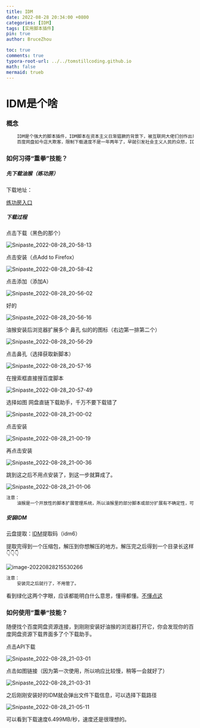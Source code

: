 ```yaml
---
title: IDM
date: 2022-08-28 20:34:00 +0800
categories: [IDM]
tags: [实用脚本插件]
pin: true
author: BruceZhou

toc: true
comments: true
typora-root-url: ../../tomstillcoding.github.io
math: false
mermaid: trueb
---
```


# IDM是个啥

### 概念

~~~java
	IDM是个强大的脚本插件，IDM脚本在资本主义日渐猖獗的背景下，被互联网大佬们创作出来，主要作用于百度网盘的下载限速的问题。
    百度网盘如今店大欺客，限制下载速度不是一年两年了，早就引发社会主义人民的众怒，IDM的问世，就是善良的社会主义人民的"重拳出击"，狠狠的打了丑恶资本主义的一个大逼兜。
~~~

### 如何习得“重拳”技能？

##### 先下载油猴（练功房）

下载地址：

[练功房入口](https://www.tampermonkey.net/)



##### 下载过程

点击下载（黑色的那个）

![Snipaste_2022-08-28_20-58-13](/assets/blog_res/2022-08-28-IDM.assets/Snipaste_2022-08-28_20-58-13.jpg)

点击安装（点Add to Firefox）

![Snipaste_2022-08-28_20-58-42](/assets/blog_res/2022-08-28-IDM.assets/Snipaste_2022-08-28_20-58-42.jpg)

点击添加（添加A）

![Snipaste_2022-08-28_20-56-02](/assets/blog_res/2022-08-28-IDM.assets/Snipaste_2022-08-28_20-56-02.jpg)

好的

![Snipaste_2022-08-28_20-56-16](/assets/blog_res/2022-08-28-IDM.assets/Snipaste_2022-08-28_20-56-16.jpg)

油猴安装后浏览器扩展多个 鼻孔 似的的图标（右边第一排第二个）

![Snipaste_2022-08-28_20-56-29](/assets/blog_res/2022-08-28-IDM.assets/Snipaste_2022-08-28_20-56-29.jpg)

点击鼻孔（选择获取新脚本）

![Snipaste_2022-08-28_20-57-16](/assets/blog_res/2022-08-28-IDM.assets/Snipaste_2022-08-28_20-57-16.jpg)

在搜索框直接搜百度脚本

![Snipaste_2022-08-28_20-57-49](/assets/blog_res/2022-08-28-IDM.assets/Snipaste_2022-08-28_20-57-49.jpg)

选择如图  网盘直链下载助手，千万不要下载错了

![Snipaste_2022-08-28_21-00-02](/assets/blog_res/2022-08-28-IDM.assets/Snipaste_2022-08-28_21-00-02.jpg)

点击安装

![Snipaste_2022-08-28_21-00-19](/assets/blog_res/2022-08-28-IDM.assets/Snipaste_2022-08-28_21-00-19.jpg)

再点击安装

![Snipaste_2022-08-28_21-00-36](/assets/blog_res/2022-08-28-IDM.assets/Snipaste_2022-08-28_21-00-36.jpg)

跳到这之后不用点安装了，到这一步就算成了。

![Snipaste_2022-08-28_21-01-06](/assets/blog_res/2022-08-28-IDM.assets/Snipaste_2022-08-28_21-01-06.jpg)

~~~txt
注意：
	油猴是一个开放性的脚本扩展管理系统，所以油猴里的部分脚本或部分扩展有不确定性，可能含有威胁，不要随意下载使用。
~~~



##### 安装IDM

云盘提取：[IDM](https://pan.baidu.com/s/1QlmeEcFElKswkBgjrOytlQ)提取码（idm6）

提取完得到一个压缩包，解压到你想解压的地方。解压完之后得到一个目录长这样👇👇👇

![image-20220828215530266](/assets/blog_res/2022-08-28-IDM.assets/image-20220828215530266.png)

~~~txt
注意：
	安装完之后就行了，不用管了。
~~~

看到绿化这两个字眼，应该都能明白什么意思，懂得都懂。[不懂点这](https://www.baidu.com/)



### 如何使用”重拳“技能？

随便找个百度网盘资源连接，到刚刚安装好油猴的浏览器打开它，你会发现你的百度网盘资源下载界面多了个下载助手。

点击API下载

![Snipaste_2022-08-28_21-03-01](/assets/blog_res/2022-08-28-IDM.assets/Snipaste_2022-08-28_21-03-01.jpg)

点击如图链接（因为第一次使用，所以响应比较慢，稍等一会就好了）

![Snipaste_2022-08-28_21-03-31](/assets/blog_res/2022-08-28-IDM.assets/Snipaste_2022-08-28_21-03-31.jpg)

之后刚刚安装好的IDM就会弹出文件下载信息，可以选择下载路径

![Snipaste_2022-08-28_21-05-11](/assets/blog_res/2022-08-28-IDM.assets/Snipaste_2022-08-28_21-05-11.jpg)

可以看到下载速度6.499MB/秒，速度还是很理想的。
